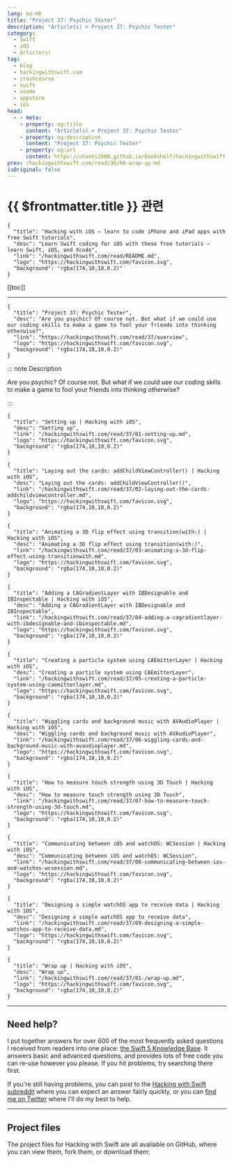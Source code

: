 ```yaml
---
lang: ko-KR
title: "Project 37: Psychic Tester"
description: "Article(s) > Project 37: Psychic Tester"
category:
  - Swift
  - iOS
  - Article(s)
tag: 
  - blog
  - hackingwithswift.com
  - crashcourse
  - swift
  - xcode
  - appstore
  - ios  
head:
  - - meta:
    - property: og:title
      content: "Article(s) > Project 37: Psychic Tester"
    - property: og:description
      content: "Project 37: Psychic Tester"
    - property: og:url
      content: https://chanhi2000.github.io/bookshelf/hackingwithswift.com/read/37/overview.html
prev: /hackingwithswift.com/read/36/08-wrap-up.md
isOriginal: false
---
```


# {{ $frontmatter.title }} 관련

```component VPCard
{
  "title": "Hacking with iOS – learn to code iPhone and iPad apps with free Swift tutorials",
  "desc": "Learn Swift coding for iOS with these free tutorials – learn Swift, iOS, and Xcode",
  "link": "/hackingwithswift.com/read/README.md",
  "logo": "https://hackingwithswift.com/favicon.svg",
  "background": "rgba(174,10,10,0.2)"
}
```

[[toc]]

---

```component VPCard
{
  "title": "Project 37: Psychic Tester",
  "desc": "Are you psychic? Of course not. But what if we could use our coding skills to make a game to fool your friends into thinking otherwise?",
  "link": "https://hackingwithswift.com/read/37/overview", 
  "logo": "https://hackingwithswift.com/favicon.svg",
  "background": "rgba(174,10,10,0.2)"
}
```

::: note Description

Are you psychic? Of course not. But what if we could use our coding skills to make a game to fool your friends into thinking otherwise?

:::

```component VPCard
{
  "title": "Setting up | Hacking with iOS",
  "desc": "Setting up",
  "link": "/hackingwithswift.com/read/37/01-setting-up.md",
  "logo": "https://hackingwithswift.com/favicon.svg",
  "background": "rgba(174,10,10,0.2)"
}
```

```component VPCard
{
  "title": "Laying out the cards: addChildViewController() | Hacking with iOS",
  "desc": "Laying out the cards: addChildViewController()",
  "link": "/hackingwithswift.com/read/37/02-laying-out-the-cards-addchildviewcontroller.md",
  "logo": "https://hackingwithswift.com/favicon.svg",
  "background": "rgba(174,10,10,0.2)"
}
```

```component VPCard
{
  "title": "Animating a 3D flip effect using transition(with:) | Hacking with iOS",
  "desc": "Animating a 3D flip effect using transition(with:)",
  "link": "/hackingwithswift.com/read/37/03-animating-a-3d-flip-effect-using-transitionwith.md",
  "logo": "https://hackingwithswift.com/favicon.svg",
  "background": "rgba(174,10,10,0.2)"
}
```

```component VPCard
{
  "title": "Adding a CAGradientLayer with IBDesignable and IBInspectable | Hacking with iOS",
  "desc": "Adding a CAGradientLayer with IBDesignable and IBInspectable",
  "link": "/hackingwithswift.com/read/37/04-adding-a-cagradientlayer-with-ibdesignable-and-ibinspectable.md",
  "logo": "https://hackingwithswift.com/favicon.svg",
  "background": "rgba(174,10,10,0.2)"
}
```

```component VPCard
{
  "title": "Creating a particle system using CAEmitterLayer | Hacking with iOS",
  "desc": "Creating a particle system using CAEmitterLayer",
  "link": "/hackingwithswift.com/read/37/05-creating-a-particle-system-using-caemitterlayer.md",
  "logo": "https://hackingwithswift.com/favicon.svg",
  "background": "rgba(174,10,10,0.2)"
}
```

```component VPCard
{
  "title": "Wiggling cards and background music with AVAudioPlayer | Hacking with iOS",
  "desc": "Wiggling cards and background music with AVAudioPlayer",
  "link": "/hackingwithswift.com/read/37/06-wiggling-cards-and-background-music-with-avaudioplayer.md",
  "logo": "https://hackingwithswift.com/favicon.svg",
  "background": "rgba(174,10,10,0.2)"
}
```

```component VPCard
{
  "title": "How to measure touch strength using 3D Touch | Hacking with iOS",
  "desc": "How to measure touch strength using 3D Touch",
  "link": "/hackingwithswift.com/read/37/07-how-to-measure-touch-strength-using-3d-touch.md",
  "logo": "https://hackingwithswift.com/favicon.svg",
  "background": "rgba(174,10,10,0.2)"
}
```

```component VPCard
{
  "title": "Communicating between iOS and watchOS: WCSession | Hacking with iOS",
  "desc": "Communicating between iOS and watchOS: WCSession",
  "link": "/hackingwithswift.com/read/37/08-communicating-between-ios-and-watchos-wcsession.md",
  "logo": "https://hackingwithswift.com/favicon.svg",
  "background": "rgba(174,10,10,0.2)"
}
```

```component VPCard
{
  "title": "Designing a simple watchOS app to receive data | Hacking with iOS",
  "desc": "Designing a simple watchOS app to receive data",
  "link": "/hackingwithswift.com/read/37/09-designing-a-simple-watchos-app-to-receive-data.md",
  "logo": "https://hackingwithswift.com/favicon.svg",
  "background": "rgba(174,10,10,0.2)"
}
```

```component VPCard
{
  "title": "Wrap up | Hacking with iOS",
  "desc": "Wrap up",
  "link": "/hackingwithswift.com/read/37/01-/wrap-up.md",
  "logo": "https://hackingwithswift.com/favicon.svg",
  "background": "rgba(174,10,10,0.2)"
}
```

---

## Need help?

I put together answers for over 600 of the most frequently asked questions I received from readers into one place: [the Swift 5 Knowledge Base](/hackingwithswift.com/example-code/README.md). It answers basic and advanced questions, and provides lots of free code you can re-use however you please. If you hit problems, try searching there first.

If you're still having problems, you can post to the [<FontIcon icon="fa-brands fa-reddit"/>Hacking with Swift subreddit](http://reddit.com/r/hackingwithswift) where you can expect an answer fairly quickly, or you can [<FontIcon icon="fa-brands fa-x-twitter"/>find me on Twitter](http://x.com/twostraws) where I'll do my best to help.

---

## Project files

The project files for Hacking with Swift are all available on GitHub, where you can view them, fork them, or download them:

<SiteInfo
  name="twostraws/HackingWithSwift"
  desc="The project source code for Hacking with iOS."
  url="https://github.com/twostraws/HackingWithSwift"
  logo="https://avatars.githubusercontent.com/u/190200?v=4"
  preview="https://opengraph.githubassets.com/0c5c3b0395eec78c01ced842cfd7c8e99ad84abe3fe892fe90b1e97e022423ce/twostraws/HackingWithSwift"/>

